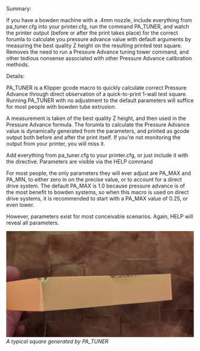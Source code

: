 Summary: 

If you have a bowden machine with a .4mm nozzle, include everything from pa_tuner.cfg into your printer.cfg, run the command PA_TUNER, and watch the printer output (before or after the print takes place) for the correct forumla to calculate you pressure advance value with default arguments by measuring the best quality Z height on the resulting printed test square.  Removes the need to run a Pressure Advance tuning tower command, and other tedious nonsense associated with other Pressure Advance calibration methods.

Details:

PA_TUNER is a Klipper gcode macro to quickly calculate correct Pressure Advance through direct observation of a quick-to-print 1-wall test square.  Running PA_TUNER with no adjustment to the default parameters will suffice for most people with bowden tube extrusion.

A measurement is taken of the best quality Z height, and then used in the Pressure Advance formula. The forumla to calculate the Pressure Advance value is dynamically generated from the parameters, and printed as gcode output both before and after the print itself.  If you're not monitoring the output from your printer, you will miss it.  

Add everything from pa_tuner.cfg to your printer.cfg, or just include it with the directive.  Parameters are visible via the HELP command

For most people, the only parameters they will ever adjust are PA_MAX and PA_MIN, to either zero in on the precise value, or to account for a direct drive system. The default PA_MAX is 1.0 because pressure advance is of the most benefit to bowden systems, so when this macro is used on direct drive systems, it is recommended to start with a PA_MAX value of 0.25, or even lower.  

However, parameters exist for most conceivable scenarios.  Again, HELP will reveal all parameters.

![PA_TEST_CUBE](https://github.com/The--Captain/pa_tuner/blob/master/PA_TEST_SQUARE.jpg)*A typical square generated by PA_TUNER*
